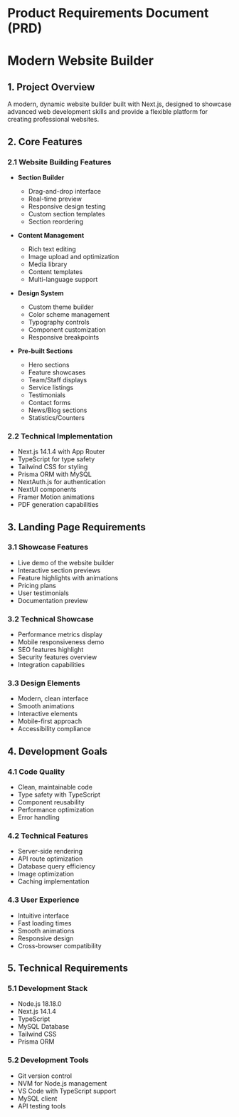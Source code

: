 # Product Requirements Document (PRD)

# Modern Website Builder

## 1. Project Overview

A modern, dynamic website builder built with Next.js, designed to showcase advanced web development skills and provide a flexible platform for creating professional websites.

## 2. Core Features

### 2.1 Website Building Features

- **Section Builder**

  - Drag-and-drop interface
  - Real-time preview
  - Responsive design testing
  - Custom section templates
  - Section reordering

- **Content Management**

  - Rich text editing
  - Image upload and optimization
  - Media library
  - Content templates
  - Multi-language support

- **Design System**

  - Custom theme builder
  - Color scheme management
  - Typography controls
  - Component customization
  - Responsive breakpoints

- **Pre-built Sections**
  - Hero sections
  - Feature showcases
  - Team/Staff displays
  - Service listings
  - Testimonials
  - Contact forms
  - News/Blog sections
  - Statistics/Counters

### 2.2 Technical Implementation

- Next.js 14.1.4 with App Router
- TypeScript for type safety
- Tailwind CSS for styling
- Prisma ORM with MySQL
- NextAuth.js for authentication
- NextUI components
- Framer Motion animations
- PDF generation capabilities

## 3. Landing Page Requirements

### 3.1 Showcase Features

- Live demo of the website builder
- Interactive section previews
- Feature highlights with animations
- Pricing plans
- User testimonials
- Documentation preview

### 3.2 Technical Showcase

- Performance metrics display
- Mobile responsiveness demo
- SEO features highlight
- Security features overview
- Integration capabilities

### 3.3 Design Elements

- Modern, clean interface
- Smooth animations
- Interactive elements
- Mobile-first approach
- Accessibility compliance

## 4. Development Goals

### 4.1 Code Quality

- Clean, maintainable code
- Type safety with TypeScript
- Component reusability
- Performance optimization
- Error handling

### 4.2 Technical Features

- Server-side rendering
- API route optimization
- Database query efficiency
- Image optimization
- Caching implementation

### 4.3 User Experience

- Intuitive interface
- Fast loading times
- Smooth animations
- Responsive design
- Cross-browser compatibility

## 5. Technical Requirements

### 5.1 Development Stack

- Node.js 18.18.0
- Next.js 14.1.4
- TypeScript
- MySQL Database
- Tailwind CSS
- Prisma ORM

### 5.2 Development Tools

- Git version control
- NVM for Node.js management
- VS Code with TypeScript support
- MySQL client
- API testing tools
